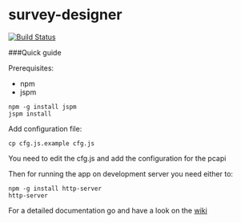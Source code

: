 # survey-designer

[![Build Status](https://api.travis-ci.org/edina/survey-designer.png?branch=master)](https://travis-ci.org/edina/survey-designer)


###Quick guide

Prerequisites:
- npm
- jspm

```
npm -g install jspm
jspm install
```

Add configuration file:
```
cp cfg.js.example cfg.js
```
You need to edit the cfg.js and add the configuration for the pcapi


Then for running the app on development server you need either to:

```
npm -g install http-server
http-server
```

For a detailed documentation go and have a look on the [wiki](https://github.com/edina/survey-designer/wiki/Contents)


